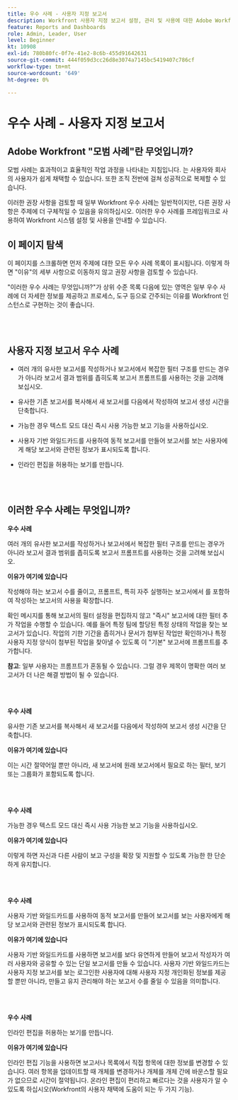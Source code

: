 ```yaml
---
title: 우수 사례 - 사용자 지정 보고서
description: Workfront 사용자 지정 보고서 설정, 관리 및 사용에 대한 Adobe Workfront 전문가의 우수 사례 추천을 살펴보십시오.
feature: Reports and Dashboards
role: Admin, Leader, User
level: Beginner
kt: 10908
exl-id: 780b80fc-0f7e-41e2-8c6b-455d91642631
source-git-commit: 444f059d3cc26d8e3074a7145bc5419407c786cf
workflow-type: tm+mt
source-wordcount: '649'
ht-degree: 0%

---
```


# 우수 사례 - 사용자 지정 보고서

## Adobe Workfront &quot;모범 사례&quot;란 무엇입니까?

모범 사례는 효과적이고 효율적인 작업 과정을 나타내는 지침입니다. 는 사용자와 회사의 사용자가 쉽게 채택할 수 있습니다. 또한 조직 전반에 걸쳐 성공적으로 복제할 수 있습니다.

이러한 권장 사항을 검토할 때 일부 Workfront 우수 사례는 일반적이지만, 다른 권장 사항은 주제에 더 구체적일 수 있음을 유의하십시오. 이러한 우수 사례를 프레임워크로 사용하여 Workfront 시스템 설정 및 사용을 안내할 수 있습니다.

## 이 페이지 탐색

이 페이지를 스크롤하면 먼저 주제에 대한 모든 우수 사례 목록이 표시됩니다. 이렇게 하면 &quot;이유&quot;의 세부 사항으로 이동하지 않고 권장 사항을 검토할 수 있습니다.

&quot;이러한 우수 사례는 무엇입니까?&quot;가 상위 수준 목록 다음에 있는 영역은 일부 우수 사례에 더 자세한 정보를 제공하고 프로세스, 도구 등으로 간주되는 이유를 Workfront 인스턴스로 구현하는 것이 좋습니다.

</br>
</br>

## 사용자 지정 보고서 우수 사례

* 여러 개의 유사한 보고서를 작성하거나 보고서에서 복잡한 필터 구조를 만드는 경우가 아니라 보고서 결과 범위를 좁히도록 보고서 프롬프트를 사용하는 것을 고려해 보십시오.

* 유사한 기존 보고서를 복사해서 새 보고서를 다음에서 작성하여 보고서 생성 시간을 단축합니다.

* 가능한 경우 텍스트 모드 대신 즉시 사용 가능한 보고 기능을 사용하십시오.

* 사용자 기반 와일드카드를 사용하여 동적 보고서를 만들어 보고서를 보는 사용자에게 해당 보고서와 관련된 정보가 표시되도록 합니다.

* 인라인 편집을 허용하는 보기를 만듭니다.

</br>
</br>


## 이러한 우수 사례는 무엇입니까?

**우수 사례**

여러 개의 유사한 보고서를 작성하거나 보고서에서 복잡한 필터 구조를 만드는 경우가 아니라 보고서 결과 범위를 좁히도록 보고서 프롬프트를 사용하는 것을 고려해 보십시오.


**이유가 여기에 있습니다**

작성해야 하는 보고서 수를 줄이고, 프롬프트, 특히 자주 실행하는 보고서에서 를 포함하여 작성하는 보고서의 사용을 확장합니다.

확인 메시지를 통해 보고서의 필터 설정을 편집하지 않고 &quot;즉시&quot; 보고서에 대한 필터 추가 작업을 수행할 수 있습니다. 예를 들어 특정 팀에 할당된 특정 상태의 작업을 찾는 보고서가 있습니다. 작업의 기한 기간을 좁히거나 문서가 첨부된 작업만 확인하거나 특정 사용자 지정 양식이 첨부된 작업을 찾아낼 수 있도록 이 &quot;기본&quot; 보고서에 프롬프트를 추가합니다.


**참고**: 일부 사용자는 프롬프트가 혼동될 수 있습니다. 그럴 경우 제목이 명확한 여러 보고서가 더 나은 해결 방법이 될 수 있습니다.


</br>
</br>

**우수 사례**

유사한 기존 보고서를 복사해서 새 보고서를 다음에서 작성하여 보고서 생성 시간을 단축합니다.

**이유가 여기에 있습니다**

이는 시간 절약어일 뿐만 아니라, 새 보고서에 원래 보고서에서 필요로 하는 필터, 보기 또는 그룹화가 포함되도록 합니다.

</br>
</br>

**우수 사례**

가능한 경우 텍스트 모드 대신 즉시 사용 가능한 보고 기능을 사용하십시오.

**이유가 여기에 있습니다**

이렇게 하면 자신과 다른 사람이 보고 구성을 확장 및 지원할 수 있도록 가능한 한 단순하게 유지합니다.

</br>
</br>

**우수 사례**

사용자 기반 와일드카드를 사용하여 동적 보고서를 만들어 보고서를 보는 사용자에게 해당 보고서와 관련된 정보가 표시되도록 합니다.

**이유가 여기에 있습니다**

사용자 기반 와일드카드를 사용하면 보고서를 보다 유연하게 만들어 보고서 작성자가 여러 사용자와 공유할 수 있는 단일 보고서를 만들 수 있습니다. 사용자 기반 와일드카드는 사용자 지정 보고서를 보는 로그인한 사용자에 대해 사용자 지정 개인화된 정보를 제공할 뿐만 아니라, 만들고 유지 관리해야 하는 보고서 수를 줄일 수 있음을 의미합니다.

</br>
</br>

**우수 사례**

인라인 편집을 허용하는 보기를 만듭니다.

**이유가 여기에 있습니다**

인라인 편집 기능을 사용하면 보고서나 목록에서 직접 항목에 대한 정보를 변경할 수 있습니다. 여러 항목을 업데이트할 때 개체를 변경하거나 개체를 개체 간에 바운스할 필요가 없으므로 시간이 절약됩니다. 온라인 편집이 편리하고 빠르다는 것을 사용자가 알 수 있도록 하십시오(Workfront의 사용자 채택에 도움이 되는 두 가지 기능).
